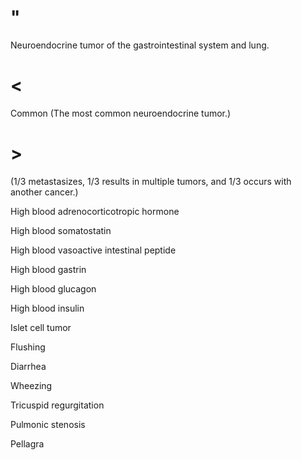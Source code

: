 # "

Neuroendocrine tumor of the gastrointestinal system and lung.

# <

Common
(The most common neuroendocrine tumor.)

# >

(1/3 metastasizes, 1/3 results in multiple tumors, and 1/3 occurs with another cancer.)

High blood adrenocorticotropic hormone

High blood somatostatin

High blood vasoactive intestinal peptide

High blood gastrin

High blood glucagon

High blood insulin

Islet cell tumor

Flushing

Diarrhea

Wheezing

Tricuspid regurgitation

Pulmonic stenosis

Pellagra
